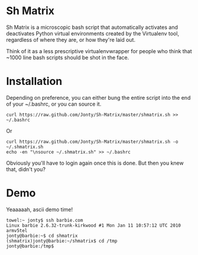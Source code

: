 Sh Matrix
=========

Sh Matrix is a microscopic bash script that automatically activates and deactivates Python virtual environments created by the Virtualenv tool, regardless of where they are, or how they're laid out.

Think of it as a less prescriptive virtualenvwrapper for people who think that ~1000 line bash scripts should be shot in the face.

Installation
============

Depending on preference, you can either bung the entire script into the end of your ~/.bashrc, or you can source it.

    curl https://raw.github.com/Jonty/Sh-Matrix/master/shmatrix.sh >> ~/.bashrc

Or

    curl https://raw.github.com/Jonty/Sh-Matrix/master/shmatrix.sh -o ~/.shmatrix.sh
    echo -en "\nsource ~/.shmatrix.sh" >> ~/.bashrc

Obviously you'll have to login again once this is done. But then you knew that, didn't you?

Demo
====

Yeaaaaah, ascii demo time!

    towel:~ jonty$ ssh barbie.com
    Linux barbie 2.6.32-trunk-kirkwood #1 Mon Jan 11 10:57:12 UTC 2010 armv5tel
    jonty@barbie:~$ cd shmatrix
    (shmatrix)jonty@barbie:~/shmatrix$ cd /tmp
    jonty@barbie:/tmp$
